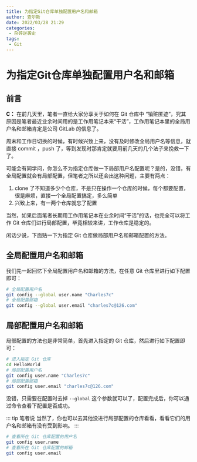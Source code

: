 ```yaml
---
title: 为指定Git仓库单独配置用户名和邮箱
author: 查尔斯
date: 2022/03/28 21:29
categories:
 - 杂碎逆袭史
tags:
 - Git
---
```


# 为指定Git仓库单独配置用户名和邮箱

## 前言

**C：** 在前几天里，笔者一直给大家分享关于如何在 Git 仓库中 “销赃匿迹”，究其原因是笔者最近业余时间用的是工作用笔记本来“干活”，工作用笔记本里的全局用户名和邮箱肯定是公司 GitLab 的信息了。

周末和工作日切换的时候，有时候兴致上来，没有及时修改全局用户名等信息，就直接 commit ，push 了，等到发现时那肯定就要用前几天的几个法子来挽救一下了。

可能会有同学问，你怎么不为指定仓库做一下局部用户名配置呢？是的，没错，有全局配置就会有局部配置，但笔者之所以还会出这种问题，主要有两点：

1. clone 了不知道多少个仓库，不是只在操作一个仓库的时候，每个都要配置，很是麻烦，直接一个全局配置搞定，多么简单
2. 兴致上来，有一两个仓库就忘了配置

当然，如果后面笔者长期用工作用笔记本在业余时间“干活”的话，也完全可以将工作 Git 仓库们进行局部配置，毕竟相较来讲，工作仓库是稳定的。

闲话少说，下面贴一下为指定 Git 仓库做局部用户名和邮箱配置的方法。

## 全局配置用户名和邮箱

我们先一起回忆下全局配置用户名和邮箱的方法，在任意 Git 仓库里进行如下配置即可：

```sh
# 全局配置用户名
git config --global user.name "Charles7c"
# 全局配置邮箱
git config --global user.email "charles7c@126.com"
```

## 局部配置用户名和邮箱

局部配置的方法也是非常简单，首先进入指定的 Git 仓库，然后进行如下配置即可：

```sh
# 进入指定 Git 仓库
cd HelloWorld
# 局部配置用户名
git config user.name "Charles7c"
# 局部配置邮箱
git config user.email "charles7c@126.com"
```

没错，只需要在配置时去掉 `--global` 这个参数就可以了，配置完成后，你可以通过命令查看下配置是否成功。

::: tip 笔者说
当然了，你也可以去其他没进行局部配置的仓库看看，看看它们的用户名和邮箱有没有受到影响。
:::

```sh
# 查看所在 Git 仓库配置的用户名
git config user.name
# 查看所在 Git 仓库配置的邮箱
git config user.email
```